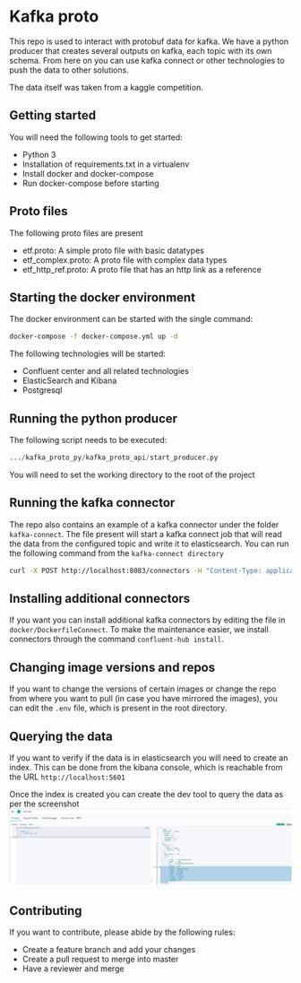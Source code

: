 # Kafka proto 
This repo is used to interact with protobuf data for kafka.
We have a python producer that creates several outputs on kafka, each topic with its own schema.
From here on you can use kafka connect or other technologies to push the data to other solutions.

The data itself was taken from a kaggle competition.

## Getting started
You will need the following tools to get started:
* Python 3
* Installation of requirements.txt in a virtualenv
* Install docker and docker-compose
* Run docker-compose before starting

## Proto files
The following proto files are present
* etf.proto: A simple proto file with basic datatypes
* etf_complex.proto: A proto file with complex data types
* etf_http_ref.proto: A proto file that has an http link as a reference

## Starting the docker environment
The docker environment can be started with the single command:
```bash
docker-compose -f docker-compose.yml up -d
```

The following technologies will be started:
* Confluent center and all related technologies
* ElasticSearch and Kibana
* Postgresql

## Running the python producer
The following script needs to be executed:
```python
.../kafka_proto_py/kafka_proto_api/start_producer.py
```
You will need to set the working directory to the root of the project

## Running the kafka connector
The repo also contains an example of a kafka connector under the folder `kafka-connect`.
The file present will start a kafka connect job that will read the data from the configured topic and write it to 
elasticsearch.
You can run the following command from the `kafka-connect directory`
```bash
curl -X POST http://localhost:8083/connectors -H "Content-Type: application/json" -d '@etf-2-elk.json'
```

## Installing additional connectors
If you want you can install additional kafka connectors by editing the file in `docker/DockerfileConnect`.
To make the maintenance easier, we install connectors through the command `confluent-hub install`.

## Changing image versions and repos
If you want to change the versions of certain images or change the repo from where you want to pull (in case you have mirrored
the images), you can edit the `.env` file, which is present in the root directory.

## Querying the data 
If you want to verify if the data is in elasticsearch you will need to create an index. This can be done from the 
kibana console, which is reachable from the URL `http://localhost:5601`

Once the index is created you can create the dev tool to query the data as per the screenshot
![screenshot](docu_img/elasticsearch_index.JPG)

## Contributing
If you want to contribute, please abide by the following rules:
* Create a feature branch and add your changes
* Create a pull request to merge into master
* Have a reviewer and merge